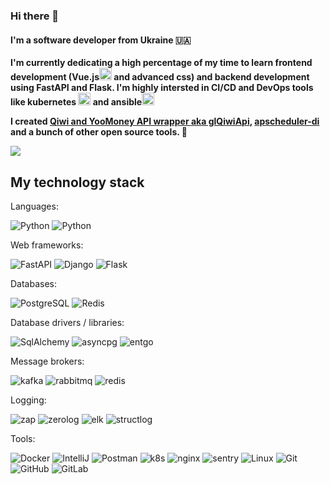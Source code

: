 ### Hi there 👋

#### I'm a software developer from Ukraine 🇺🇦

**I'm currently dedicating a high percentage of my time to learn frontend development (Vue.js<img src="https://upload.wikimedia.org/wikipedia/commons/thumb/9/95/Vue.js_Logo_2.svg/1200px-Vue.js_Logo_2.svg.png" width="20px" height="20px"></img> and advanced css) and backend development using FastAPI and Flask. I'm highly intersted in CI/CD and DevOps tools like kubernetes <img src="https://upload.wikimedia.org/wikipedia/commons/thumb/3/39/Kubernetes_logo_without_workmark.svg/1200px-Kubernetes_logo_without_workmark.svg.png" width="20px" height="20px"></img> and ansible<img src="https://upload.wikimedia.org/wikipedia/commons/thumb/2/24/Ansible_logo.svg/1664px-Ansible_logo.svg.png" width="20px" height="20px"></img>**

**I created [**Qiwi and YooMoney API wrapper aka glQiwiApi**](https://github.com/GLEF1X/glQiwiApi), [**apscheduler-di**](https://github.com/GLEF1X/apscheduler-di) and a bunch of other open source tools. 🚀**

<img src="https://github-profile-summary-cards.vercel.app/api/cards/stats?username=GLEF1X&theme=github_dark">


## My technology stack

Languages:

![Python](https://img.shields.io/badge/-Python-black?style=flat-square&logo=Python)
![Python](https://img.shields.io/badge/-Go-black?style=flat-square&logo=Go)


Web frameworks:

![FastAPI](https://img.shields.io/badge/-FastAPI-black?style=flat-square&logo=FastAPI)
![Django](https://img.shields.io/badge/-Flask-black?style=flat-square&logo=Flask)
![Flask](https://img.shields.io/badge/-Django-black?style=flat-square&logo=Django)

Databases:

![PostgreSQL](https://img.shields.io/badge/-PostgreSQL-black?style=flat-square&logo=Postgresql)
![Redis](https://img.shields.io/badge/-Redis-black?style=flat-square&logo=Redis)

Database drivers / libraries:

![SqlAlchemy](https://img.shields.io/badge/-SQLAlchemy-red?style=flat-square&logo=sqlalchemy)
![asyncpg](https://img.shields.io/badge/-asyncpg-green?style=flat-square&logo=asyncpg)
![entgo](https://img.shields.io/badge/-entgo-green?style=flat-square&logo=asyncpg)


Message brokers:

![kafka](https://img.shields.io/badge/-Kafka-black?style=flat-square&logo=apachekafka)
![rabbitmq](https://img.shields.io/badge/-RabbitMQ-black?style=flat-square&logo=rabbitmq)
![redis](https://img.shields.io/badge/-Redis-black?style=flat-square&logo=Redis)

Logging: 

![zap](https://img.shields.io/badge/-zap-black?style=flat-square&logo=zap)
![zerolog](https://img.shields.io/badge/-zerolog-yellow?style=flat-square&logo=zerolog)
![elk](https://img.shields.io/badge/-ElasticSearch-black?style=flat-square&logo=elasticsearch)
![structlog](https://img.shields.io/badge/-structlog-black?style=flat-square&logo=structlog)

Tools:

![Docker](https://img.shields.io/badge/-Docker-46a2f1?style=flat-square&logo=docker&logoColor=white)
![IntelliJ](https://img.shields.io/badge/-IntelliJ%20IDEA-ffce5a?style=flat-square&logo=jetbrains)
![Postman](https://img.shields.io/badge/Postman-FCA121?style=flat-square&logo=postman)
![k8s](https://img.shields.io/badge/-Kubernetes-FCA121?style=flat-square&logo=kubernetes)
![nginx](https://img.shields.io/badge/-Nginx-FCA121?style=flat-square&logo=nginx)
![sentry](https://img.shields.io/badge/-Sentry-green?style=flat-square&logo=sentry)
![Linux](https://img.shields.io/badge/Linux-black?style=flat-square&logo=linux)
![Git](https://img.shields.io/badge/-Git-black?style=flat-square&logo=git)
![GitHub](https://img.shields.io/badge/-GitHub-181717?style=flat-square&logo=github)
![GitLab](https://img.shields.io/badge/-GitLab-FCA121?style=flat-square&logo=gitlab)


